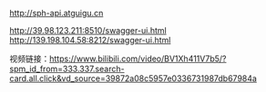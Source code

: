 http://sph-api.atguigu.cn

http://39.98.123.211:8510/swagger-ui.html
http://139.198.104.58:8212/swagger-ui.html

视频链接：https://www.bilibili.com/video/BV1Xh411V7b5/?spm_id_from=333.337.search-card.all.click&vd_source=39872a08c5957e0336731987db67984a
